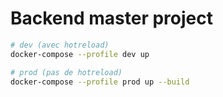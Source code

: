 # Backend master project

```bash
# dev (avec hotreload)
docker-compose --profile dev up
```

```bash
# prod (pas de hotreload)
docker-compose --profile prod up --build
```
